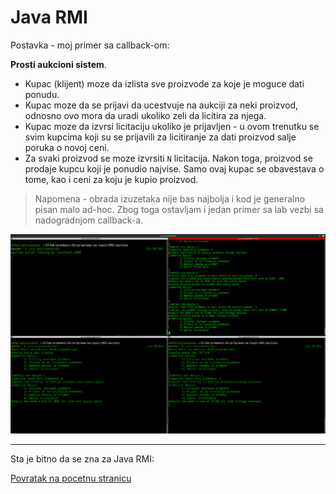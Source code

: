 # Java RMI

Postavka - moj primer sa callback-om:

**Prosti aukcioni sistem**.

- Kupac (klijent) moze da izlista sve proizvode za koje je moguce dati ponudu.
- Kupac moze da se prijavi da ucestvuje na aukciji za neki proizvod, odnosno ovo mora da uradi ukoliko zeli da licitira za njega.
- Kupac moze da izvrsi licitaciju ukoliko je prijavljen - u ovom trenutku se svim kupcima koji su se prijavili za licitiranje za dati proizvod salje poruka o novoj ceni.
- Za svaki proizvod se moze izvrsiti `N` licitacija. Nakon toga, proizvod se prodaje kupcu koji je ponudio najvise. Samo ovaj kupac se obavestava o tome, kao i ceni za koju je kupio proizvod.

> Napomena - obrada izuzetaka nije bas najbolja i kod je generalno pisan malo ad-hoc. Zbog toga ostavljam i jedan primer sa lab vezbi sa nadogradnjom callback-a.

![slika](./auction/assets/callback.png)

---


Sta je bitno da se zna za Java RMI:

[Povratak na pocetnu stranicu](../README.md)